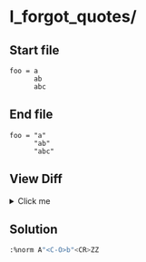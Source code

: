 # I_forgot_quotes/
## Start file
```
foo = a
      ab
      abc
```
## End file
```
foo = "a"
      "ab"
      "abc"
```
## View Diff
<details><summary>Click me</summary>

```
1,3c1,3
< foo = a
<       ab
<       abc
---
> foo = "a"
>       "ab"
>       "abc"
```
</details>

## Solution
```sh
:%norm A"<C-O>b"<CR>ZZ
```
